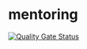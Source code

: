 # mentoring
[![Quality Gate Status](http://192.168.0.48:9000/api/project_badges/measure?project=monitoring&metric=alert_status&token=sqb_4aabd5f678ab69e58c569123a38aaf345f96fdff)](http://216.80.104.71:9000/dashboard?id=monitoring)
